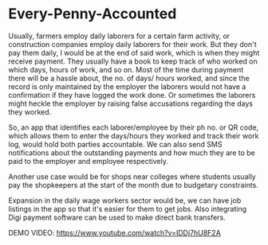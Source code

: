 # Every-Penny-Accounted

Usually, farmers employ daily laborers for a certain farm activity, or construction companies employ daily laborers for their work. But they don't pay them daily, I would be at the end of said work, which is when they might receive payment. 
They usually have a book to keep track of who worked on which days, hours of work, and so on. Most of the time during payment there will be a hassle about, the no. of days/ hours worked, and since the record is only maintained by the employer the laborers would not have a confirmation if they have logged the work done. Or sometimes the laborers might heckle the employer by raising false accusations regarding the days they worked.

So, an app that identifies each laborer/employee by their ph no. or QR code, which allows them to enter the days/hours they worked and track their work log, would hold both parties accountable. We can also send SMS notifications about the outstanding payments and how much they are to be paid to the employer and employee respectively.

Another use case would be for shops near colleges where students usually pay the shopkeepers at the start of the month due to budgetary constraints.

Expansion in the daily wage workers sector would be, we can have job listings in the app so that it's easier for them to get jobs. Also integrating Digi payment software can be used to make direct bank transfers.

DEMO VIDEO:
https://www.youtube.com/watch?v=IDDj7hU8F2A

